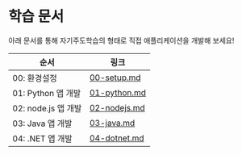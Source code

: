 # 학습 문서

아래 문서를 통해 자기주도학습의 형태로 직접 애플리케이션을 개발해 보세요!

| 순서                | 링크                           |
|---------------------|--------------------------------|
| 00: 환경설정        | [00-setup.md](./00-setup.md)   |
| 01: Python 앱 개발  | [01-python.md](./01-python.md) |
| 02: node.js 앱 개발 | [02-nodejs.md](./02-nodejs.md) |
| 03: Java 앱 개발    | [03-java.md](./03-java.md)     |
| 04: .NET 앱 개발    | [04-dotnet.md](./04-dotnet.md) |
